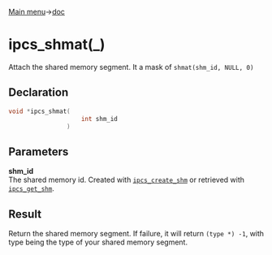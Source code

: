 [Main menu](../../Readme.md)->[doc](../ipcs-doc.md)

# ipcs_shmat(\_)

Attach the shared memory segment. It a mask of `shmat(shm_id, NULL, 0)`

## **Declaration**

```C
void *ipcs_shmat(
                    int shm_id
                )
```

## **Parameters**
**shm\_id**  
The shared memory id. Created with [`ipcs_create_shm`](ipcs_create_shm.md) or retrieved with [`ipcs_get_shm`](ipcs_get_shm.md).


## **Result**
Return the shared memory segment. If failure, it will return `(type *) -1`, with type being the type of your shared memory segment.
